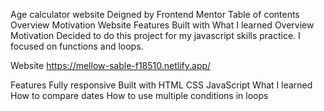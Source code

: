 

Age calculator website
Deigned by Frontend Mentor
Table of contents
Overview
Motivation
Website
Features
Built with
What I learned
Overview
Motivation
Decided to do this project for my javascript skills practice. I focused on functions and loops.

Website
https://mellow-sable-f18510.netlify.app/

Features
Fully responsive
Built with
HTML
CSS
JavaScript
What I learned
How to compare dates
How to use multiple conditions in loops

